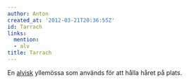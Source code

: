 ```yaml
---
author: Anton
created_at: '2012-03-21T20:36:55Z'
id: Tarrach
links:
  mention:
  - alv
title: Tarrach
---
```


En [alvisk] yllemössa som används för att hålla håret på plats.

  [alvisk]: alv
